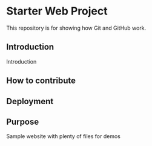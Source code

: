 # Starter Web Project

This repository is for showing how Git and GitHub work.

## Introduction
Introduction

## How to contribute

## Deployment

## Purpose

Sample website with plenty of files for demos